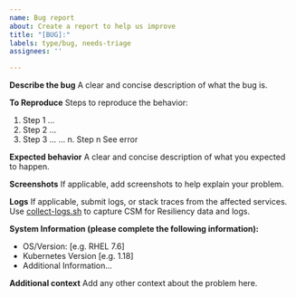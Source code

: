 ```yaml
---
name: Bug report
about: Create a report to help us improve
title: "[BUG]:"
labels: type/bug, needs-triage
assignees: ''

---
```

**Describe the bug**
A clear and concise description of what the bug is.

**To Reproduce**
Steps to reproduce the behavior:
1. Step 1 ...
2. Step 2 ...
3. Step 3 ...
   ...
   n. Step n See error

**Expected behavior**
A clear and concise description of what you expected to happen.

**Screenshots**
If applicable, add screenshots to help explain your problem.

**Logs**
If applicable, submit logs, or stack traces from the affected services. Use [collect-logs.sh](../../tools/collect_logs.sh) to capture CSM for Resiliency data and logs.

**System Information (please complete the following information):**
 - OS/Version: [e.g. RHEL 7.6]
 - Kubernetes Version [e.g. 1.18]
 - Additional Information...

**Additional context**
Add any other context about the problem here.